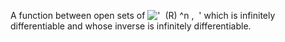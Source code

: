 A function between open sets of
!['  (R) \^n ,  '](../dictionary/equation_images/2376.1..png) which is
infinitely differentiable and whose inverse is infinitely
differentiable.
